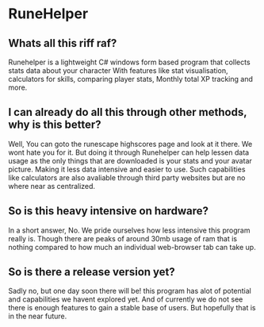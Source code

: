 # RuneHelper

## Whats all this riff raf?
Runehelper is a lightweight C# windows form based program that collects stats data about your character
With features like stat visualisation, calculators for skills, comparing player stats, Monthly total XP tracking and more.

## I can already do all this through other methods, why is this better?
Well, You can goto the runescape highscores page and look at it there. We wont hate you for it. But doing it
through Runehelper can help lessen data usage as the only things that are downloaded is your stats and your avatar picture.
Making it less data intensive and easier to use. Such capabilities like calculators are also avaliable through third party
websites but are no where near as centralized.

## So is this heavy intensive on hardware?
In a short answer, No. We pride ourselves how less intensive this program really is. Though there are peaks of around 30mb
usage of ram that is nothing compared to how much an individual web-browser tab can take up. 

## So is there a release version yet?
Sadly no, but one day soon there will be! this program has alot of potential and capabilities we havent explored yet.
And of currently we do not see there is enough features to gain a stable base of users. But hopefully that is in the near future.


